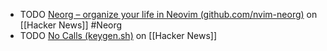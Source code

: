 - TODO [Neorg – organize your life in Neovim (github.com/nvim-neorg)](https://news.ycombinator.com/item?id=39828963) on [[Hacker News]] #Neorg
- TODO [No Calls (keygen.sh)](https://news.ycombinator.com/item?id=42725385) on [[Hacker News]]